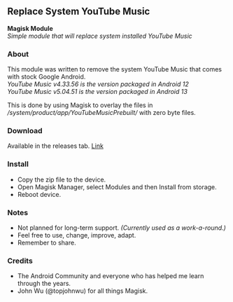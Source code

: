 ## Replace System YouTube Music

**Magisk Module**<br>
_Simple module that will replace system installed YouTube Music_

### About
This module was written to remove the system YouTube Music that comes with stock Google Android.<br>
_YouTube Music v4.33.56 is the version packaged in Android 12_<br>
_YouTube Music v5.04.51 is the version packaged in Android 13_<br>

This is done by using Magisk to overlay the files in _/system/product/app/YouTubeMusicPrebuilt/_ with zero byte files.

### Download
Available in the releases tab. [Link](https://github.com/ipdev99/mModule_rsym/releases)

### Install
- Copy the zip file to the device.
- Open Magisk Manager, select Modules and then Install from storage.
- Reboot device.

### Notes
- Not planned for long-term support. _(Currently used as a work-a-round.)_
- Feel free to use, change, improve, adapt.
- Remember to share.

### Credits
- The Android Community and everyone who has helped me learn through the years.
- John Wu (@topjohnwu) for all things Magisk.
